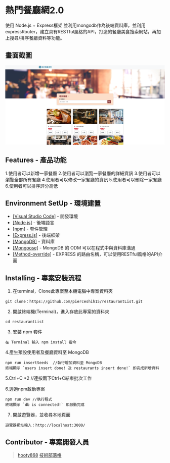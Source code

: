 # 熱門餐廳網2.0

使用 Node.js + Express框架 並利用mongodb作為後端資料庫，並利用expressRouter，建立具有RESTful風格的API，打造的餐廳美食搜索網站，再加上搜尋/排序餐廳資料等功能。

## 畫面截圖
![首頁](https://github.com/hooty868/git-remote-mac/blob/master/resturentList/public/image_screenshot/%E8%9E%A2%E5%B9%95%E5%BF%AB%E7%85%A7.png)

## Features - 產品功能

1.使用者可以新增一家餐廳
2.使用者可以瀏覽一家餐廳的詳細資訊
3.使用者可以瀏覽全部所有餐廳
4.使用者可以修改一家餐廳的資訊
5.使用者可以刪除一家餐廳
6.使用者可以排序評分高低

## Environment SetUp - 環境建置

- [[Visual Studio Code]](https://visualstudio.microsoft.com/zh-hant/) - 開發環境
- [[Node.js]](https://nodejs.org/en/) - 後端語言
- [[npm]](https://www.npmjs.com/) - 套件管理
- [[Express.js]](https://expressjs.com/) - 後端框架
- [[MongoDB]](https://www.mongodb.com/) - 資料庫
- [[Mongoose]](https://www.npmjs.com/package/mongoose) - MongoDB 的 ODM 可以在程式中與資料庫溝通
- [[Method-override]](https://www.npmjs.com/package/method-override) - EXPRESS 的路由名稱，可以使用RESTful風格的API介面


## Installing - 專案安裝流程

1. 在terminal，Clone此專案至本機電腦中專案資料夾

```
git clone：https://github.com/pierceshih15/restaurantList.git
```

2. 開啟終端機(Terminal)，進入存放此專案的資料夾

```
cd restaurantList
```

3. 安裝 npm 套件

```
在 Terminal 輸入 npm install 指令
```

4.產生預設使用者及餐廳資料至 MongoDB

```
npm run insertSeeds  //執行增加資料至 MongoDB
終端顯示 `users insert done! 及 restaurants insert done!` 即完成新增資料

```
5.Ctrl+C *2  //連按兩下Ctrl+C結束批次工作

6.透過npm啟動專案

```
npm run dev //執行程式
終端顯示 `db is connected!` 即啟動完成
```

7. 開啟遊覽器，並收尋本地頁面

```
遊覽器網址輸入：http://localhost:3000/
```

## Contributor - 專案開發人員

> [hooty868](https://github.com/hooty868)
> [技術部落格](https://medium.com/@hooty868)
